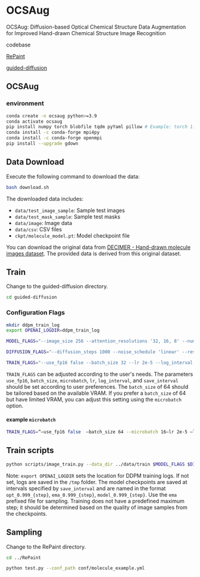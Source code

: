# OCSAug
OCSAug: Diffusion-based Optical Chemical Structure Data Augmentation for Improved Hand-drawn Chemical Structure Image Recognition

codebase

[RePaint](https://github.com/andreas128/RePaint.git)

[guided-diffusion](https://github.com/openai/guided-diffusion.git)


## OCSAug

### environment

```bash
conda create -n ocsaug python>=3.9
conda activate ocsaug
pip install numpy torch blobfile tqdm pyYaml pillow # Example: torch 1.7.1+cu110.
conda install -c conda-forge mpi4py
conda install -c conda-forge openmpi
pip install --upgrade gdown
```

## Data Download

Execute the following command to download the data:

```bash
bash download.sh
```

The downloaded data includes:

- `data/test_image_sample`: Sample test images
- `data/test_mask_sample`: Sample test masks
- `data/image`: Image data
- `data/csv`: CSV files
- `ckpt/molecule_model.pt`: Model checkpoint file

You can download the original data from [DECIMER - Hand-drawn molecule images dataset](https://zenodo.org/records/6456306). The provided data is derived from this original dataset.

## Train

Change to the guided-diffusion directory.
```bash
cd guided-diffusion
```

### Configuration Flags
```bash
mkdir ddpm_train_log
export OPENAI_LOGDIR=ddpm_train_log

MODEL_FLAGS="--image_size 256 --attention_resolutions '32, 16, 8' --num_channels 256 --num_head_channels 64 --num_res_blocks 2 --num_heads 4 --resblock_updown true --learn_sigma true --use_scale_shift_norm true --timestep_respacing '250' --use_kl false --class_cond false --dropout 0.0"

DIFFUSION_FLAGS="--diffusion_steps 1000 --noise_schedule 'linear' --rescale_learned_sigmas false"

TRAIN_FLAGS="--use_fp16 false --batch_size 32 --lr 2e-5 --log_interval 100 --save_interval 10000"


```

`TRAIN_FLAGS` can be adjusted according to the user's needs. The parameters `use_fp16`, `batch_size`, `microbatch`, `lr`, `log_interval`, and `save_interval` should be set according to user preferences. The `batch_size` of 64 should be tailored based on the available VRAM. If you prefer a `batch_size` of 64 but have limited VRAM, you can adjust this setting using the `microbatch` option.

#### example `microbatch`
```bash
TRAIN_FLAGS=“—use_fp16 false  —batch_size 64 --microbatch 16—lr 2e-5 —log_interval 100 —save_interval 10000”
```

## Train scripts

```bash
python scripts/image_train.py --data_dir ../data/train $MODEL_FLAGS $DIFFUSION_FLAGS $TRAIN_FLAGS
```

Note: `export OPENAI_LOGDIR` sets the location for DDPM training logs. If not set, logs are saved in the `/tmp` folder. The model checkpoints are saved at intervals specified by `save_interval` and are named in the format `opt_0.999_{step}`, `ema_0.999_{step}`, `model_0.999_{step}`. Use the `ema` prefixed file for sampling. Training does not have a predefined maximum step; it should be determined based on the quality of image samples from the checkpoints. 

## Sampling

Change to the RePaint directory.
```bash
cd ../RePaint
```

```bash
python test.py --conf_path conf/molecule_example.yml
```
